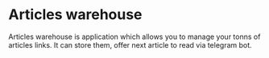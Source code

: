 # Articles warehouse

Articles warehouse is application which allows you to
manage your tonns of articles links. It can store them,
offer next article to read via telegram bot.
